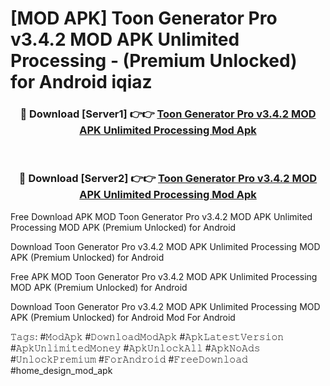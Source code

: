 # [MOD APK] Toon Generator Pro v3.4.2 MOD APK Unlimited Processing - (Premium Unlocked) for Android iqiaz



<div align="center">
<h3>🔴 Download [Server1] 👉👉 <a href="https://momento.my/?title=Toon_Generator_Pro_v3.4.2_MOD_APK_Unlimited_Processing">Toon Generator Pro v3.4.2 MOD APK Unlimited Processing Mod Apk</a></h3><br>

<h3>🔴 Download [Server2] 👉👉 <a href="https://momento.my/?title=Toon_Generator_Pro_v3.4.2_MOD_APK_Unlimited_Processing">Toon Generator Pro v3.4.2 MOD APK Unlimited Processing Mod Apk</a></h3>
</div>



Free Download APK MOD Toon Generator Pro v3.4.2 MOD APK Unlimited Processing MOD APK (Premium Unlocked) for Android

Download Toon Generator Pro v3.4.2 MOD APK Unlimited Processing MOD APK (Premium Unlocked) for Android

Free APK MOD Toon Generator Pro v3.4.2 MOD APK Unlimited Processing MOD APK (Premium Unlocked) for Android

Download Toon Generator Pro v3.4.2 MOD APK Unlimited Processing MOD APK (Premium Unlocked) for Android Mod For Android

𝚃𝚊𝚐𝚜: #𝙼𝚘𝚍𝙰𝚙𝚔 #𝙳𝚘𝚠𝚗𝚕𝚘𝚊𝚍𝙼𝚘𝚍𝙰𝚙𝚔 #𝙰𝚙𝚔𝙻𝚊𝚝𝚎𝚜𝚝𝚅𝚎𝚛𝚜𝚒𝚘𝚗 #𝙰𝚙𝚔𝚄𝚗𝚕𝚒𝚖𝚒𝚝𝚎𝚍𝙼𝚘𝚗𝚎𝚢 #𝙰𝚙𝚔𝚄𝚗𝚕𝚘𝚌𝚔𝙰𝚕𝚕 #𝙰𝚙𝚔𝙽𝚘𝙰𝚍𝚜 #𝚄𝚗𝚕𝚘𝚌𝚔𝙿𝚛𝚎𝚖𝚒𝚞𝚖 #𝙵𝚘𝚛𝙰𝚗𝚍𝚛𝚘𝚒𝚍 #𝙵𝚛𝚎𝚎𝙳𝚘𝚠𝚗𝚕𝚘𝚊𝚍 #home_design_mod_apk
